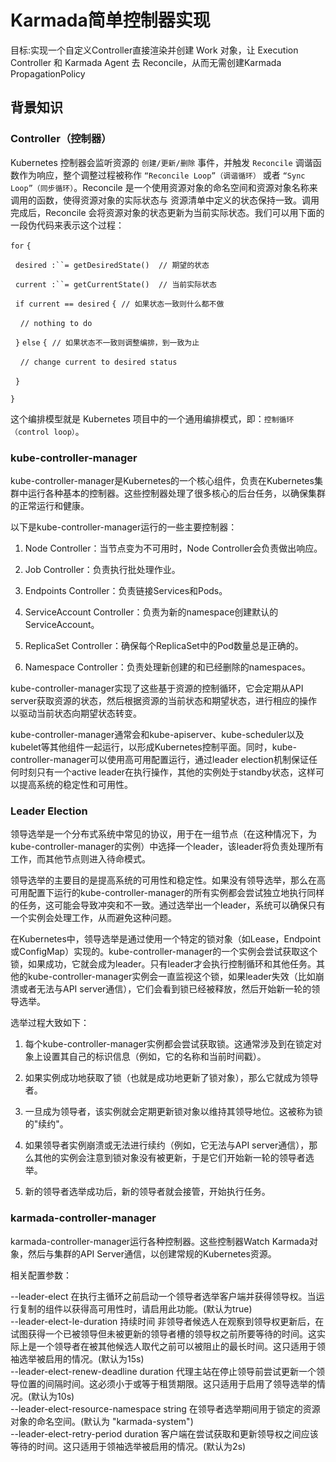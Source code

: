 # Karmada简单控制器实现

目标:实现一个自定义Controller直接渲染并创建 Work 对象，让 Execution Controller 和 Karmada Agent 去 Reconcile，从而无需创建Karmada PropagationPolicy



## 背景知识

### Controller（控制器）

Kubernetes 控制器会监听资源的 `创建/更新/删除` 事件，并触发 `Reconcile` 调谐函数作为响应，整个调整过程被称作 `“Reconcile Loop”（调谐循环）` 或者 `“Sync Loop”（同步循环）`。Reconcile 是一个使用资源对象的命名空间和资源对象名称来调用的函数，使得资源对象的实际状态与 资源清单中定义的状态保持一致。调用完成后，Reconcile 会将资源对象的状态更新为当前实际状态。我们可以用下面的一段伪代码来表示这个过程：

`for` `{`

  `desired :``= getDesiredState()  // 期望的状态`

  `current :``= getCurrentState()  // 当前实际状态`

  `if current == desired` `{`  `// 如果状态一致则什么都不做`

    `// nothing to do`

  `}` `else` `{`  `// 如果状态不一致则调整编排，到一致为止`

    `// change current to desired status`

  `}`

`}`

这个编排模型就是 Kubernetes 项目中的一个通用编排模式，即：`控制循环（control loop）`。

### kube-controller-manager

kube-controller-manager是Kubernetes的一个核心组件，负责在Kubernetes集群中运行各种基本的控制器。这些控制器处理了很多核心的后台任务，以确保集群的正常运行和健康。

以下是kube-controller-manager运行的一些主要控制器：

1. Node Controller：当节点变为不可用时，Node Controller会负责做出响应。

2. Job Controller：负责执行批处理作业。

3. Endpoints Controller：负责链接Services和Pods。

4. ServiceAccount Controller：负责为新的namespace创建默认的ServiceAccount。

5. ReplicaSet Controller：确保每个ReplicaSet中的Pod数量总是正确的。

6. Namespace Controller：负责处理新创建的和已经删除的namespaces。

kube-controller-manager实现了这些基于资源的控制循环，它会定期从API server获取资源的状态，然后根据资源的当前状态和期望状态，进行相应的操作以驱动当前状态向期望状态转变。

kube-controller-manager通常会和kube-apiserver、kube-scheduler以及kubelet等其他组件一起运行，以形成Kubernetes控制平面。同时，kube-controller-manager可以使用高可用配置运行，通过leader election机制保证任何时刻只有一个active leader在执行操作，其他的实例处于standby状态，这样可以提高系统的稳定性和可用性。

### Leader Election

领导选举是一个分布式系统中常见的协议，用于在一组节点（在这种情况下，为kube-controller-manager的实例）中选择一个leader，该leader将负责处理所有工作，而其他节点则进入待命模式。

领导选举的主要目的是提高系统的可用性和稳定性。如果没有领导选举，那么在高可用配置下运行的kube-controller-manager的所有实例都会尝试独立地执行同样的任务，这可能会导致冲突和不一致。通过选举出一个leader，系统可以确保只有一个实例会处理工作，从而避免这种问题。

在Kubernetes中，领导选举是通过使用一个特定的锁对象（如Lease，Endpoint或ConfigMap）实现的。kube-controller-manager的一个实例会尝试获取这个锁，如果成功，它就会成为leader。只有leader才会执行控制循环和其他任务。其他的kube-controller-manager实例会一直监视这个锁，如果leader失效（比如崩溃或者无法与API server通信），它们会看到锁已经被释放，然后开始新一轮的领导选举。

选举过程大致如下：

1. 每个kube-controller-manager实例都会尝试获取锁。这通常涉及到在锁定对象上设置其自己的标识信息（例如，它的名称和当前时间戳）。

2. 如果实例成功地获取了锁（也就是成功地更新了锁对象），那么它就成为领导者。

3. 一旦成为领导者，该实例就会定期更新锁对象以维持其领导地位。这被称为锁的"续约"。

4. 如果领导者实例崩溃或无法进行续约（例如，它无法与API server通信），那么其他的实例会注意到锁对象没有被更新，于是它们开始新一轮的领导者选举。

5. 新的领导者选举成功后，新的领导者就会接管，开始执行任务。

### karmada-controller-manager

karmada-controller-manager运行各种控制器。这些控制器Watch Karmada对象，然后与集群的API Server通信，以创建常规的Kubernetes资源。

相关配置参数：

--leader-elect 在执行主循环之前启动一个领导者选举客户端并获得领导权。当运行复制的组件以获得高可用性时，请启用此功能。(默认为true)  
--leader-elect-le-duration 持续时间 非领导者候选人在观察到领导权更新后，在试图获得一个已被领导但未被更新的领导者槽的领导权之前所要等待的时间。这实际上是一个领导者在被其他候选人取代之前可以被阻止的最长时间。这只适用于领袖选举被启用的情况。(默认为15s)  
--leader-elect-renew-deadline duration 代理主站在停止领导前尝试更新一个领导位置的间隔时间。这必须小于或等于租赁期限。这只适用于启用了领导选举的情况。(默认为10s)  
--leader-elect-resource-namespace string 在领导者选举期间用于锁定的资源对象的命名空间。(默认为 "karmada-system")  
--leader-elect-retry-period duration 客户端在尝试获取和更新领导权之间应该等待的时间。这只适用于领袖选举被启用的情况。(默认为2s)
